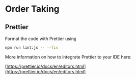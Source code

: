 # Order Taking

## Prettier

Format the code with Prettier using

```bash
npm run lint:js -- --fix
```

More information on how to integrate Prettier to your IDE here:

[https://prettier.io/docs/en/editors.html](https://prettier.io/docs/en/editors.html)
